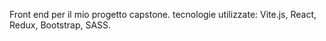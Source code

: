 Front end per il mio progetto capstone. tecnologie utilizzate: Vite.js, React, Redux, Bootstrap, SASS.

